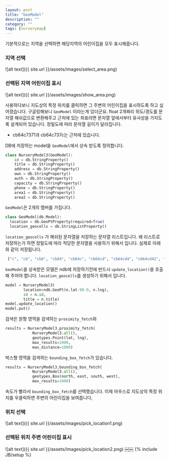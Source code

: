 ```yaml
---
layout: post
title: "GeoModel"
description: ""
category: ""
tags: [nurserymap]
---
```


기본적으로는 지역을 선택하면 해당지역의 어린이집을 모두 표시해줍니다.
### 지역 선택
![alt text]({{ site.url }}/assets/images/select_area.png)
### 선택된 지역 어린이집 표시
![alt text]({{ site.url }}/assets/images/show_area.png)

사용하다보니 지도상의 특정 위치를 클릭하면 그 주변의 어린이집을 표시하도록 하고 싶어졌습니다. 구글링해보니 `GeoModel` 이라는게 있더군요. float 2개짜리 위도/경도를 문자열 해쉬값으로 변환해주고 근처에 있는 좌표라면 문자열 앞에서부터 유사성을 가지도록 설계되어 있습니다. 정밀도에 따라 문자열 길이가 달라집니다.

* cb64c7371과 cb64c737c는 근처에 있습니다.


DB에 저장하는 model을 `GeoModel`에서 상속 받도록 정의합니다.

``` python
class NurseryModel3(GeoModel):
	id = db.StringProperty()
	title = db.StringProperty()
	address = db.StringProperty()
	own = db.StringProperty()
	auth = db.StringProperty()
	capacity = db.StringProperty()
	phone = db.StringProperty()
	area1 = db.StringProperty()
	area2 = db.StringProperty()
```

`GeoModel`은 2개의 멤버를 가집니다.

``` python
class GeoModel(db.Model):
  location = db.GeoPtProperty(required=True)
  location_geocells = db.StringListProperty()
```

`location_geocells` 가 해쉬된 문자열을 저장하는 문자열 리스트입니다. 왜 리스트로 저장하는가 하면 정밀도에 따라 적당한 문자열을 사용하기 위해서 입니다. 실제로 아래와 같이 저장됩니다.

``` python
 ["c", "cb", "cb6", "cb64", "cb64c", "cb64cd", "cb64cd4", "cb64cd42", "cb64cd421", "cb64cd4218", "cb64cd42187", "cb64cd42187f", "cb64cd42187f9"]
 ```

`GeoModel`을 상속받은 모델은 ndb에 저장하기전에 반드시 `update_location()`을 호출해 주어야 합니다. `location_geocells`를 생성하기 위해서 입니다.

``` python
model = NurseryModel3(
		location=ndb.GeoPt(n.lat-90.0, n.lng),
		id = n.id,
		title = n.title)
model.update_location()
model.put()
```

검색은 원형 영역을 검색하는 `proximity_fetch`와 

``` python
results = NurseryModel3.proximity_fetch(
			NurseryModel3.all(),
			geotypes.Point(lat, lng),
			max_results=1000,
			max_distance=1000)
```
박스형 영역을 검색하는 `bounding_box_fetch`가 있습니다.

``` python
results = NurseryModel3.bounding_box_fetch(
			NurseryModel3.all(),
			geotypes.Box(north, east, south, west),
			max_results=1000)
```

속도가 빨라서 `bounding_box_fetch`를 선택했습니다. 이제 마우스로 지도상의 특정 위치를 우클릭하면 주변의 어린이집을 보여줍니다,

### 위치 선택
![alt text]({{ site.url }}/assets/images/pick_location1.png)
### 선택된 위치 주변 어린이집 표시
![alt text]({{ site.url }}/assets/images/pick_location2.png)
￼￼
{% include JB/setup %}
